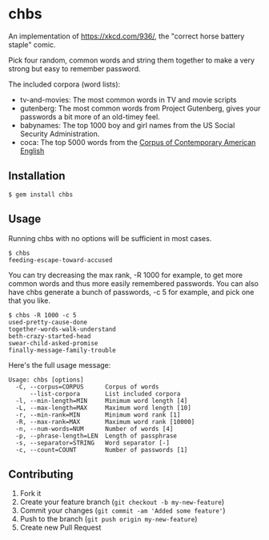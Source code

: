 # chbs

An implementation of https://xkcd.com/936/, the "correct horse battery staple" comic.

Pick four random, common words and string them together to make a very
strong but easy to remember password.

The included corpora (word lists):

* tv-and-movies: The most common words in TV and movie scripts
* gutenberg: The most common words from Project Gutenberg, gives your
  passwords a bit more of an old-timey feel.
* babynames: The top 1000 boy and girl names from the US Social Security
  Administration.
* coca: The top 5000 words from the [Corpus of Contemporary American
  English](https://www.wordfrequency.info/)

## Installation

    $ gem install chbs

## Usage

Running chbs with no options will be sufficient in most cases.

    $ chbs
    feeding-escape-toward-accused

You can try decreasing the max rank, -R 1000 for example, to get more common
words and thus more easily remembered passwords. You can also have chbs
generate a bunch of passwords, -c 5 for example, and pick one that you like.

    $ chbs -R 1000 -c 5
    used-pretty-cause-done
    together-words-walk-understand
    beth-crazy-started-head
    swear-child-asked-promise
    finally-message-family-trouble

Here's the full usage message:

    Usage: chbs [options]
      -C, --corpus=CORPUS      Corpus of words
          --list-corpora       List included corpora
      -l, --min-length=MIN     Minimum word length [4]
      -L, --max-length=MAX     Maximum word length [10]
      -r, --min-rank=MIN       Minimum word rank [1]
      -R, --max-rank=MAX       Maximum word rank [10000]
      -n, --num-words=NUM      Number of words [4]
      -p, --phrase-length=LEN  Length of passphrase
      -s, --separator=STRING   Word separator [-]
      -c, --count=COUNT        Number of passwords [1]

## Contributing

1. Fork it
2. Create your feature branch (`git checkout -b my-new-feature`)
3. Commit your changes (`git commit -am 'Added some feature'`)
4. Push to the branch (`git push origin my-new-feature`)
5. Create new Pull Request
